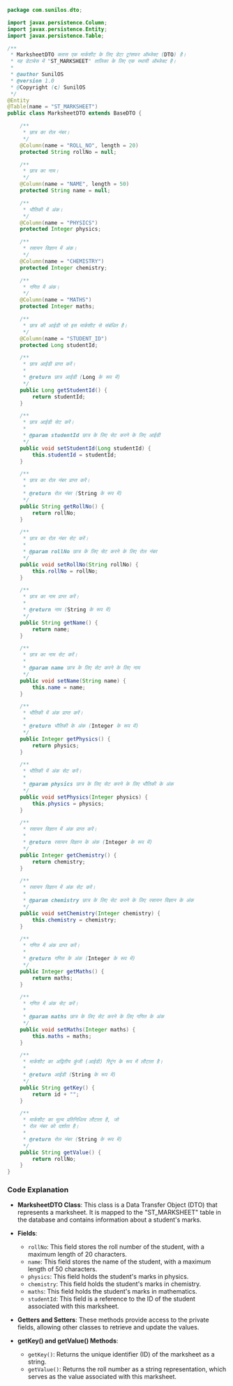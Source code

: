 ```java
package com.sunilos.dto;

import javax.persistence.Column;
import javax.persistence.Entity;
import javax.persistence.Table;

/**
 * MarksheetDTO क्लास एक मार्कशीट के लिए डेटा ट्रांसफर ऑब्जेक्ट (DTO) है।
 * यह डेटाबेस में "ST_MARKSHEET" तालिका के लिए एक स्थायी ऑब्जेक्ट है।
 * 
 * @author SunilOS
 * @version 1.0
 * @Copyright (c) SunilOS
 */
@Entity
@Table(name = "ST_MARKSHEET")
public class MarksheetDTO extends BaseDTO {

    /**
     * छात्र का रोल नंबर।
     */
    @Column(name = "ROLL_NO", length = 20)
    protected String rollNo = null;

    /**
     * छात्र का नाम।
     */
    @Column(name = "NAME", length = 50)
    protected String name = null;

    /**
     * भौतिकी में अंक।
     */
    @Column(name = "PHYSICS")
    protected Integer physics;

    /**
     * रसायन विज्ञान में अंक।
     */
    @Column(name = "CHEMISTRY")
    protected Integer chemistry;

    /**
     * गणित में अंक।
     */
    @Column(name = "MATHS")
    protected Integer maths;

    /**
     * छात्र की आईडी जो इस मार्कशीट से संबंधित है।
     */
    @Column(name = "STUDENT_ID")
    protected Long studentId;

    /**
     * छात्र आईडी प्राप्त करें।
     * 
     * @return छात्र आईडी (Long के रूप में)
     */
    public Long getStudentId() {
        return studentId;
    }

    /**
     * छात्र आईडी सेट करें।
     * 
     * @param studentId छात्र के लिए सेट करने के लिए आईडी
     */
    public void setStudentId(Long studentId) {
        this.studentId = studentId;
    }

    /**
     * छात्र का रोल नंबर प्राप्त करें।
     * 
     * @return रोल नंबर (String के रूप में)
     */
    public String getRollNo() {
        return rollNo;
    }

    /**
     * छात्र का रोल नंबर सेट करें।
     * 
     * @param rollNo छात्र के लिए सेट करने के लिए रोल नंबर
     */
    public void setRollNo(String rollNo) {
        this.rollNo = rollNo;
    }

    /**
     * छात्र का नाम प्राप्त करें।
     * 
     * @return नाम (String के रूप में)
     */
    public String getName() {
        return name;
    }

    /**
     * छात्र का नाम सेट करें।
     * 
     * @param name छात्र के लिए सेट करने के लिए नाम
     */
    public void setName(String name) {
        this.name = name;
    }

    /**
     * भौतिकी में अंक प्राप्त करें।
     * 
     * @return भौतिकी के अंक (Integer के रूप में)
     */
    public Integer getPhysics() {
        return physics;
    }

    /**
     * भौतिकी में अंक सेट करें।
     * 
     * @param physics छात्र के लिए सेट करने के लिए भौतिकी के अंक
     */
    public void setPhysics(Integer physics) {
        this.physics = physics;
    }

    /**
     * रसायन विज्ञान में अंक प्राप्त करें।
     * 
     * @return रसायन विज्ञान के अंक (Integer के रूप में)
     */
    public Integer getChemistry() {
        return chemistry;
    }

    /**
     * रसायन विज्ञान में अंक सेट करें।
     * 
     * @param chemistry छात्र के लिए सेट करने के लिए रसायन विज्ञान के अंक
     */
    public void setChemistry(Integer chemistry) {
        this.chemistry = chemistry;
    }

    /**
     * गणित में अंक प्राप्त करें।
     * 
     * @return गणित के अंक (Integer के रूप में)
     */
    public Integer getMaths() {
        return maths;
    }

    /**
     * गणित में अंक सेट करें।
     * 
     * @param maths छात्र के लिए सेट करने के लिए गणित के अंक
     */
    public void setMaths(Integer maths) {
        this.maths = maths;
    }

    /**
     * मार्कशीट का अद्वितीय कुंजी (आईडी) स्ट्रिंग के रूप में लौटाता है।
     * 
     * @return आईडी (String के रूप में)
     */
    public String getKey() {
        return id + "";
    }

    /**
     * मार्कशीट का मूल्य प्रतिनिधित्व लौटाता है, जो 
     * रोल नंबर को दर्शाता है।
     * 
     * @return रोल नंबर (String के रूप में)
     */
    public String getValue() {
        return rollNo;
    }
}
```

### Code Explanation

- **MarksheetDTO Class**: This class is a Data Transfer Object (DTO) that represents a marksheet. It is mapped to the "ST_MARKSHEET" table in the database and contains information about a student's marks.

- **Fields**:
  - `rollNo`: This field stores the roll number of the student, with a maximum length of 20 characters.
  - `name`: This field stores the name of the student, with a maximum length of 50 characters.
  - `physics`: This field holds the student's marks in physics.
  - `chemistry`: This field holds the student's marks in chemistry.
  - `maths`: This field holds the student's marks in mathematics.
  - `studentId`: This field is a reference to the ID of the student associated with this marksheet.

- **Getters and Setters**: These methods provide access to the private fields, allowing other classes to retrieve and update the values.

- **getKey() and getValue() Methods**:
  - `getKey()`: Returns the unique identifier (ID) of the marksheet as a string.
  - `getValue()`: Returns the roll number as a string representation, which serves as the value associated with this marksheet.
